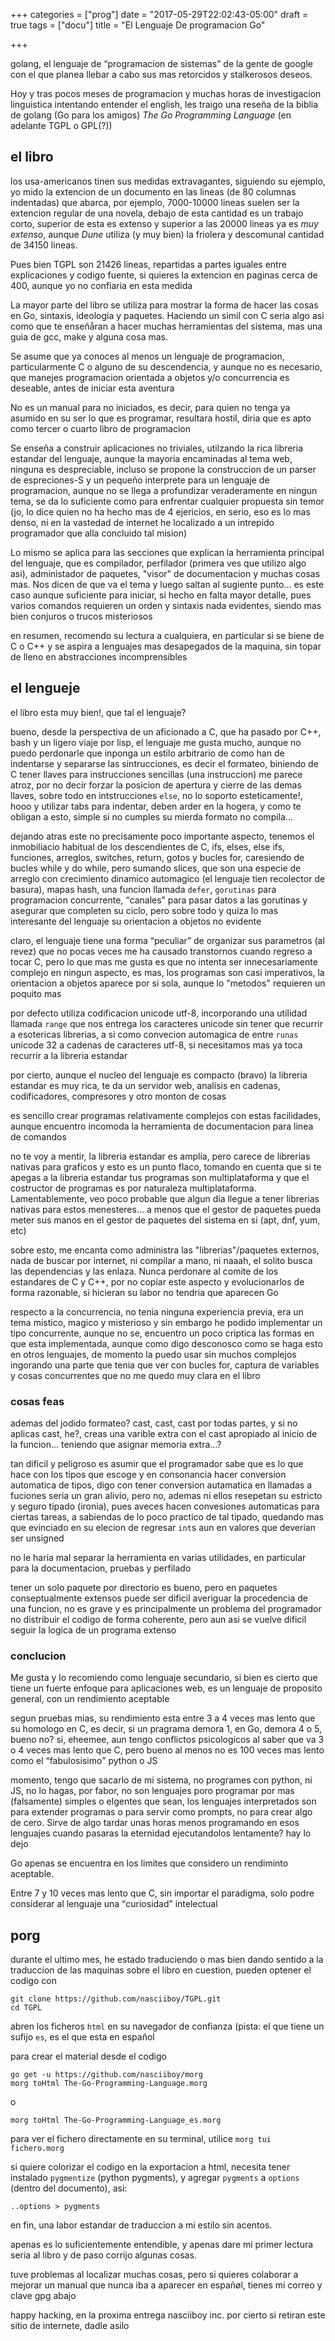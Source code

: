 +++
categories = ["prog"]
date = "2017-05-29T22:02:43-05:00"
draft = true
tags = ["docu"]
title = "El Lenguaje De programacion Go"

+++

golang, el lenguaje de <q>programacion de sistemas</q> de la gente de google con
el que planea llebar a cabo sus mas retorcidos y stalkerosos deseos.

Hoy y tras pocos meses de programacion y muchas horas de investigacion
linguistica intentando entender el english, les traigo una reseña de la biblia
de golang (Go para los amigos) <em>The Go Programming Language</em> (en adelante
TGPL o GPL(?))

## el libro

los usa-americanos tinen sus medidas extravagantes, siguiendo su ejemplo, yo
mido la extencion de un documento en las lineas (de 80 columnas indentadas) que
abarca, por ejemplo, 7000-10000 lineas suelen ser la extencion regular de una
novela, debajo de esta cantidad es un trabajo corto, superior de esta es extenso
y superior a las 20000 lineas ya es <em>muy extenso</em>, aunque <em>Dune</em>
utiliza (y muy bien) la friolera y descomunal cantidad de 34150 lineas.

Pues bien TGPL son 21426 lineas, repartidas a partes iguales entre explicaciones
y codigo fuente, si quieres la extencion en paginas cerca de 400, aunque yo no
confiaria en esta medida

La mayor parte del libro se utiliza para mostrar la forma de hacer las cosas en
Go, sintaxis, ideologia y paquetes. Haciendo un simil con C seria algo asi como
que te enseñåran a hacer muchas herramientas del sistema, mas una guia de gcc,
make y alguna cosa mas.

Se asume que ya conoces al menos un lenguaje de programacion, particularmente C o
alguno de su descendencia, y aunque no es necesario, que manejes programacion
orientada a objetos y/o concurrencia es deseable, antes de iniciar esta aventura

No es un manual para no iniciados, es decir, para quien no tenga ya asumido en
su ser lo que es programar, resultara hostil, diria que es apto como tercer o
cuarto libro de programacion

Se enseña a construir aplicaciones no triviales, utilzando la rica libreria
estandar del lenguaje, aunque la mayoria encaminadas al tema web, ninguna es
despreciable, incluso se propone la construccion de un parser de espreciones-S y
un pequeño interprete para un lenguaje de programacion, aunque no se llega a
profundizar veraderamente en ningun tema, se da lo suficiente como para
enfrentar cualquier propuesta sin temor (jo, lo dice quien no ha hecho mas de 4
ejericios, en serio, eso es lo mas denso, ni en la vastedad de internet he
localizado a un intrepido programador que alla concluido tal mision)

Lo mismo se aplica para las secciones que explican la herramienta principal del
lenguaje, que es compilador, perfilador (primera ves que utilizo algo asi),
administador de paquetes, "visor" de documentacion y muchas cosas mas. Nos dicen
de que va el tema y luego saltan al sugiente punto... es este caso aunque
suficiente para iniciar, si hecho en falta mayor detalle, pues varios comandos
requieren un orden y sintaxis nada evidentes, siendo mas bien conjuros o trucos
misteriosos

en resumen, recomendo su lectura a cualquiera, en particular si se biene de C o
C++ y se aspira a lenguajes mas desapegados de la maquina, sin topar de lleno en
abstracciones incomprensibles

## el lengueje

el libro esta muy bien!, que tal el lenguaje?

bueno, desde la perspectiva de un aficionado a C, que ha pasado por C++, bash y
un ligero viaje por lisp, el lenguaje me gusta mucho, aunque no puedo perdonarle
que inponga un estilo arbitrario de como han de indentarse y separarse las
sintrucciones, es decir el formateo, biniendo de C tener llaves para
instrucciones sencillas (una instruccion) me parece atroz, por no decir forzar la
posicion de apertura y cierre de las demas llaves, sobre todo en intstrucciones
`else`, no lo soporto esteticamente!, hooo y utilizar tabs para indentar, deben
arder en la hogera, y como te obligan a esto, simple si no cumples su mierda
formato no compila...

dejando atras este no precisamente poco importante aspecto, tenemos el
inmobiliacio habitual de los descendientes de C, ifs, elses, else ifs,
funciones, arreglos, switches, return, gotos y bucles for, caresiendo de bucles
while y do while, pero sumando slices, que son una especie de arreglo con
crecimiento dinamico automagico (el lenguaje tien recolector de basura), mapas
hash, una funcion llamada `defer`, `gorutinas` para programacion concurrente,
<q>canales</q> para pasar datos a las gorutinas y asegurar que completen su
ciclo, pero sobre todo y quiza lo mas interesante del lenguaje su orientacion a
objetos no evidente

claro, el lenguaje tiene una forma <q>peculiar</q> de organizar sus parametros
(al revez) que no pocas veces me ha causado transtornos cuando regreso a tocar
C, pero lo que mas me gusta es que no intenta ser innecesariamente complejo en
ningun aspecto, es mas, los programas son casi imperativos, la orientacion a
objetos aparece por si sola, aunque lo "metodos" requieren un poquito mas

por defecto utiliza codificacion unicode utf-8, incorporando una utilidad
llamada `range` que nos entrega los caracteres unicode sin tener que recurrir a
esotericas librerias, a si como convecion automagica de entre `runas` unicode 32
a cadenas de caracteres utf-8, si necesitamos mas ya toca recurrir a la libreria
estandar

por cierto, aunque el nucleo del lenguaje es compacto (bravo) la libreria
estandar es muy rica, te da un servidor web, analisis en cadenas, codificadores,
compresores y otro monton de cosas

es sencillo crear programas relativamente complejos con estas facilidades,
aunque encuentro incomoda la herramienta de documentacion para linea de comandos

no te voy a mentir, la libreria estandar es amplia, pero carece de librerias
nativas para graficos y esto es un punto flaco, tomando en cuenta que si te
apegas a la libreria estandar tus programas son multiplataforma y que el
costructor de programas es por naturaleza multiplataforma. Lamentablemente, veo
poco probable que algun dia llegue a tener librerias nativas para estos
menesteres... a menos que el gestor de paquetes pueda meter sus manos en el
gestor de paquetes del sistema en si (apt, dnf, yum, etc)

sobre esto, me encanta como administra las "librerias"/paquetes externos, nada
de buscar por internet, ni compilar a mano, ni naaah, el solito busca las
dependencias y las enlaza. Nunca perdonare al comite de los estandares de C y
C++, por no copiar este aspecto y evolucionarlos de forma razonable, si hicieran
su labor no tendria que aparecen Go

respecto a la concurrencia, no tenia ninguna experiencia previa, era un tema
mistico, magico y misterioso y sin embargo he podido implementar un tipo
concurrente, aunque no se, encuentro un poco criptica las formas en que esta
implementada, aunque como digo desconosco como se haga esto en otros lenguajes,
de momento la puedo usar sin muchos complejos ingorando una parte que tenia que
ver con bucles for, captura de variables y cosas concurrentes que no me quedo
muy clara en el libro

### cosas feas

ademas del jodido formateo? cast, cast, cast por todas partes, y si no aplicas
cast, he?, creas una varible extra con el cast apropiado al inicio de la funcion...
teniendo que asignar memoria extra...?

tan dificil y peligroso es asumir que el programador sabe que es lo que hace con
los tipos que escoge y en consonancia hacer conversion automatica de tipos, digo
con tener conversion autamatica en llamadas a fuciones seria un gran alivio,
pero no, ademas ni ellos resepetan su estricto y seguro tipado (ironia), pues
aveces hacen convesiones automaticas para ciertas tareas, a sabiendas de lo poco
practico de tal tipado, quedando mas que evinciado en su elecion de regresar
`int`s aun en valores que deverian ser unsigned

no le haria mal separar la herramienta en varias utilidades, en particular para
la documentacion, pruebas y perfilado

tener un solo paquete por directorio es bueno, pero en paquetes conseptualmente
extensos puede ser dificil averiguar la procedencia de una funcion, no es grave
y es principalmente un problema del programador no distribuir el codigo de forma
coherente, pero aun asi se vuelve dificil seguir la logica de un programa extenso

### conclucion

Me gusta y lo recomiendo como lenguaje secundario, si bien es cierto que tiene
un fuerte enfoque para aplicaciones web, es un lenguaje de proposito general,
con un rendimiento aceptable

segun pruebas mias, su rendimiento esta entre 3 a 4 veces mas lento que su
homologo en C, es decir, si un pragrama demora 1, en Go, demora 4 o 5, bueno no?
si, eheemee, aun tengo conflictos psicologicos al saber que va 3 o 4 veces mas
lento que C, pero bueno al menos no es 100 veces mas lento como el
<q>fabulosisimo</q> python o JS

momento, tengo que sacarlo de mi sistema, no programes con python, ni JS, no lo
hagas, por fabor, no son lenguajes poro programar por mas (falsamente) simples o
elgentes que sean, los lenguajes interpretados son para extender programas o
para servir como prompts, no para crear algo de cero. Sirve de algo tardar unas
horas menos programando en esos lenguajes cuando pasaras la eternidad
ejecutandolos lentamente? hay lo dejo

Go apenas se encuentra en los limites que considero un rendiminto aceptable.

Entre 7 y 10 veces mas lento que C, sin importar el paradigma, solo podre
considerar al lenguaje una <q>curiosidad</q> intelectual

## porg

durante el ultimo mes, he estado traduciendo o mas bien dando sentido a la
traduccion de las maquinas sobre el libro en cuestion, pueden optener el codigo
con

    git clone https://github.com/nasciiboy/TGPL.git
    cd TGPL

abren los ficheros `html` en su navegador de confianza (pista: el que tiene un
sufijo `es`, es el que esta en español

para crear el material desde el codigo

    go get -u https://github.com/nasciiboy/morg
    morg toHtml The-Go-Programming-Language.morg

o

    morg toHtml The-Go-Programming-Language_es.morg

para ver el fichero directamente en su terminal, utilice `morg tui fichero.morg`

si quiere colorizar el codigo en la exportacion a html, necesita tener instalado
`pygmentize` (python pygments), y agregar `pygments` a `options` (dentro del
documento), asi:

    ..options > pygments


en fin, una labor estandar de traduccion a mi estilo sin acentos.

apenas es lo suficientemente entendible, y apenas dare mi primer lectura seria
al libro y de paso corrijo algunas cosas.

tuve problemas al localizar muchas cosas, pero si quieres colaborar a mejorar un
manual que nunca iba a aparecer en españøl, tienes mi correo y clave gpg abajo

happy hacking, en la proxima entrega nasciiboy inc. por cierto si retiran este
sitio de internete, dadle asilo
